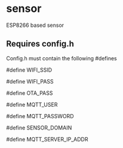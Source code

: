 # sensor
ESP8266 based sensor


## Requires config.h

Config.h must contain the following #defines

#define WIFI_SSID

#define WIFI_PASS

#define OTA_PASS

#define MQTT_USER

#define MQTT_PASSWORD

#define SENSOR_DOMAIN

#define MQTT_SERVER_IP_ADDR
